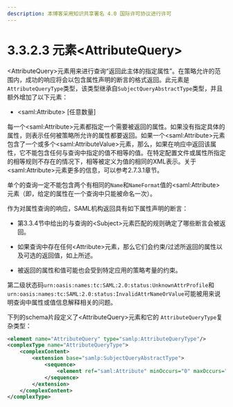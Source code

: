```yaml
---
description: 本博客采用知识共享署名 4.0 国际许可协议进行许可
---
```


# 3.3.2.3 元素\<AttributeQuery\>

\<AttributeQuery\>元素用来进行查询“返回此主体的指定属性”。在策略允许的范围内，成功的响应将会以包含属性声明的断言的格式返回。此元素是```AttributeQueryType```类型，该类型继承自```SubjectQueryAbstractType```类型，并且额外增加了以下元素：

+ \<saml:Attribute\> [任意数量]

每一个\<saml:Attribute\>元素都指定一个需要被返回的属性。如果没有指定具体的属性，则表示任何被策略所允许的属性都要返回。如果一个\<saml:Attribute\>元素包含了一个或多个\<saml:AttributeValue\>元素，那么，如果在响应中返回该属性，它不能包含任何与查询中指定的值不相等的值。在特定配置文件或属性所指定的相等规则不存在的情况下，相等被定义为值的相同的XML表示。关于\<saml:Attribute\>元素更多的信息，可以参考2.7.3.1章节。

单个的查询一定不能包含两个有相同的```Name```和```NameFormat```值的\<saml:Attribute\>元素（即，给定的属性在一个查询中只能被命名一次）。

作为对属性查询的响应，SAML机构返回具有如下属性声明的断言：

+ 第3.3.4节中给出的与查询的\<Subject\>元素匹配的规则确定了哪些断言会被返回。

+ 如果查询中存在任何\<Attribute\>元素，那么它们会约束/过滤所返回的属性以及可选的返回值，如上所述。

+ 被返回的属性和值可能也会受到特定应用的策略考量的约束。

第二级状态码```urn:oasis:names:tc:SAML:2.0:status:UnknownAttrProfile```和```urn:oasis:names:tc:SAML:2.0:status:InvalidAttrNameOrValue```可能被用来说明查询中属性或值信息解释相关的问题。

下列的schema片段定义了\<AttributeQuery\>元素和它的 ```AttributeQueryType```复杂类型：

```xml
<element name="AttributeQuery" type="samlp:AttributeQueryType"/>
<complexType name="AttributeQueryType">
    <complexContent>
        <extension base="samlp:SubjectQueryAbstractType">
            <sequence>
                <element ref="saml:Attribute" minOccurs="0" maxOccurs="unbounded"/>
            </sequence>
        </extension>
    </complexContent>
</complexType>
```